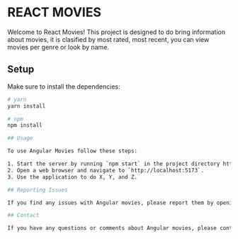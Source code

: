 # REACT MOVIES

Welcome to React Movies! This project is designed to do bring information about movies, it is clasified by most rated, most recent, you can view movies per genre or look by name.

## Setup

Make sure to install the dependencies:

```bash
# yarn
yarn install

# npm
npm install

## Usage

To use Angular Movies follow these steps:

1. Start the server by running `npm start` in the project directory https://github.com/jfparrado/backreact
2. Open a web browser and navigate to `http://localhost:5173`.
3. Use the application to do X, Y, and Z.

## Reporting Issues

If you find any issues with Angular movies, please report them by opening a GitHub issue in this repository.

## Contact

If you have any questions or comments about Angular movies, please contact us at `jnsparrado@hotmail.com`.
```
